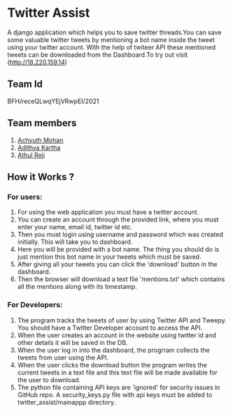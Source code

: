 # Twitter Assist

A django application which helps you to save twitter threads.You can save some valuable twitter tweets by mentioning a bot name inside the tweet using your twitter account. With the help of twiteer API these mentioned tweets can be downloaded from the Dashboard.To try out visit (http://18.220.159.14)

## Team Id

BFH/receQLwqYEjVRwpEI/2021

## Team members

1. [Achyuth Mohan](https://github.com/AchyuthMohan)
2. [Adithya Kartha](https://github.com/adithyakartha)
3. [Athul Reji](https://github.com/athulreji)

## How it Works ?

### For users:
  1.  For using the web application you must have a twitter account.
  1.  You can create an account through the provided link, where you must enter your name, email id, twitter id etc.
  2.  Then you must login using username and password which was created initially. This will take you to dashboard.
  3.  Here you will be provided with a bot name. The thing you should do is just mention this bot name in your tweets which must be saved.
  4.  After giving all your tweets you can click the 'download' button in the dashboard.
  5.  Then the browser will download a text file 'mentions.txt' which contains all the mentions along with its timestamp.

### For Developers:
  1.  The program tracks the tweets of user by using Twitter API and Tweepy. You should have a Twitter Developer account to access the API.
  2.  When the user creates an account in the website using twitter id and other details it will be saved in the DB.
  3.  When the user log in into the dashboard, the progrram collects the tweets from user using the API.
  4.  When the user clicks the download button the program writes the current tweets in a text file and this text file will be made available for the user to download.
  5.  The python file containing API keys are 'ignored' for security issues in GitHub repo. A security_keys.py file with api keys must be added to twitter_assist/mainappp directory.
   
   
